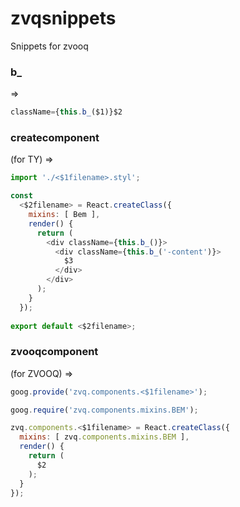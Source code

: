 # zvqsnippets
Snippets for zvooq

### b_

=>
```javascript
className={this.b_($1)}$2
```

### createcomponent
(for TY)
=>
```javascript
import './<$1filename>.styl';

const
  <$2filename> = React.createClass({
    mixins: [ Bem ],
    render() {
      return (
        <div className={this.b_()}>
          <div className={this.b_('-content')}>
            $3
          </div>
        </div>
      );
    }
  });
  
export default <$2filename>;
```

### zvooqcomponent 
(for ZVOOQ)
=>

```javascript
goog.provide('zvq.components.<$1filename>');

goog.require('zvq.components.mixins.BEM');

zvq.components.<$1filename> = React.createClass({
  mixins: [ zvq.components.mixins.BEM ],
  render() {
    return (
      $2
    );
  }
});
```
